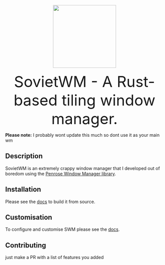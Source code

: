 <p align="center">
  <img src="https://i.imgur.com/awBLE8d.png" width="200"/>

  <p align="center" ><font size="7">SovietWM - A Rust-based tiling window manager.</font></p>
</p>





**Please note:** I probably wont update this much so dont use it as your main wm

## Description

SovietWM is an extremely crappy window manager that I developed out of boredom using the [Penrose Window Manager library](https://github.com/sminez/penrose).



## Installation

Please see the [docs](https://theholytachanka.github.io/SovietWM/INSTALL) to build it from source.

## Customisation

To configure and customise SWM please see the [docs](https://theholytachanka.github.io/SovietWM/configure).

## Contributing
just make a PR with a list of features you added


